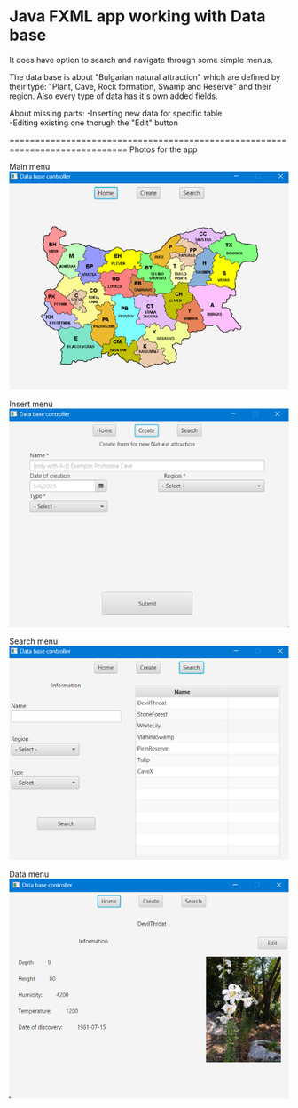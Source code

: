 # Java FXML app working with Data base
It does have option to search and navigate through some simple menus.

The data base is about "Bulgarian natural attraction" which are 
defined by their type: "Plant, Cave, Rock formation, Swamp and Reserve"
and their region. Also every type of data has it's own added fields.

About missing parts:
 -Inserting new data for specific table\
 -Editing existing one thorugh the "Edit" button

 =============================================================================
 Photos for the app

 Main menu
 ![](src/assets/mainMenu.png)

 
 Insert menu
 ![](src/assets/create-insertMenu.png)

 
 Search menu
 ![](src/assets/searchMenu.png)

 Data menu
 ![](src/assets/dataMenu.png)
